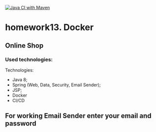[![Java CI with Maven](https://github.com/Zdotavv/Enterprise_homework13/actions/workflows/maven.yml/badge.svg)](https://github.com/Zdotavv/Enterprise_homework13/actions/workflows/maven.yml)
# homework13. Docker

## Online Shop

### Used technologies:

Technologies:

- Java 8;
- Spring (Web, Data, Security, Email Sender);
- JSP;
- Docker
- CI/CD


## For working Email Sender enter your email and password